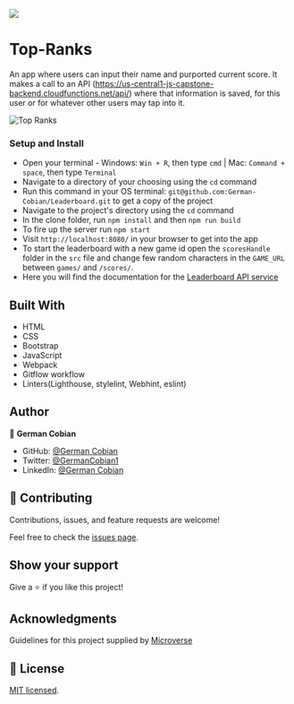 ![](https://img.shields.io/badge/Microverse-blueviolet)

# Top-Ranks

An app where users can input their name and purported current score. It makes a call to an API (https://us-central1-js-capstone-backend.cloudfunctions.net/api/) where that information is saved, for this user or for whatever other users may tap into it. 

![Top Ranks](/assets/Top-ranks.png?raw=true "Top Ranks")


### Setup and Install

* Open your terminal - Windows: `Win + R`, then type `cmd` | Mac: `Command + space`, then type `Terminal`
* Navigate to a directory of your choosing using the `cd` command
* Run this command in your OS terminal: `git@github.com:German-Cobian/Leaderboard.git` to get a copy of the project
* Navigate to the project's directory using the `cd` command
* In the clone folder, run `npm install` and then `npm run build`
* To fire up the server run `npm start`
* Visit `http://localhost:8080/` in your browser to get into the app
* To start the leaderboard with a new game id open the `scoresHandle` folder in the `src` file and change few random characters in the `GAME_URL` between `games/` and `/scores/`.
* Here you will find the documentation for the [Leaderboard API service](https://www.notion.so/Leaderboard-API-service-24c0c3c116974ac49488d4eb0267ade3)

## Built With

* HTML
* CSS
* Bootstrap
* JavaScript
* Webpack
* Gitflow workflow
* Linters(Lighthouse, stylelint, Webhint, eslint)


## Author

👤 **German Cobian**
* GitHub: [@German Cobian](https://github.com/German-Cobian)
* Twitter: [@GermanCobian1](https://twitter.com/GermanCobian1)
* LinkedIn: [@German Cobian](https://www.linkedin.com/in/german-cobian/)


## 🤝 Contributing

Contributions, issues, and feature requests are welcome!

Feel free to check the [issues page](https://github.com/German-Cobian/Top-Ranks/issues).


## Show your support

Give a ⭐️ if you like this project!


## Acknowledgments

Guidelines for this project supplied by [Microverse](https://github.com/microverseinc/curriculum-javascript/tree/main/leaderboard)


## 📝 License

[MIT licensed](https://github.com/German-Cobian/Top-Ranks/blob/main/LICENSE).